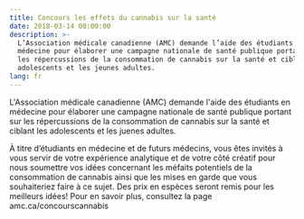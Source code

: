 ```yaml
---
title: Concours les effets du cannabis sur la santé
date: 2018-03-14 00:00:00
description: >-
  L’Association médicale canadienne (AMC) demande l’aide des étudiants en
  médecine pour élaborer une campagne nationale de santé publique portant sur
  les répercussions de la consommation de cannabis sur la santé et ciblant les
  adolescents et les jeunes adultes.
lang: fr
---
```


L'Association m&eacute;dicale canadienne (AMC) demande l'aide des &eacute;tudiants en m&eacute;decine pour &eacute;laborer une campagne nationale de sant&eacute; publique portant sur les r&eacute;percussions de la consommation de cannabis sur la sant&eacute; et ciblant les adolescents et les juenes adultes.

&Agrave; titre d’&eacute;tudiants en m&eacute;decine et de futurs m&eacute;decins, vous &ecirc;tes invit&eacute;s &agrave; vous servir de votre exp&eacute;rience analytique et de votre c&ocirc;t&eacute; cr&eacute;atif pour nous soumettre vos id&eacute;es concernant les m&eacute;faits potentiels de la consommation de cannabis ainsi que les mises en garde que vous souhaiteriez faire &agrave; ce sujet. Des prix en esp&egrave;ces seront remis pour les meilleurs id&eacute;es! Pour en savoir plus, consultez la page amc.ca/concourscannabis